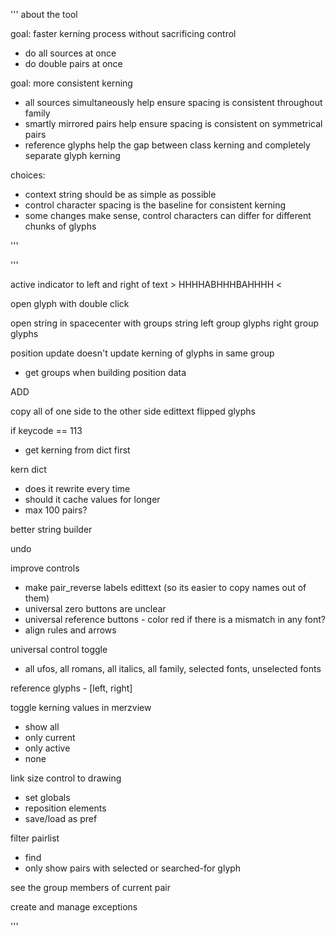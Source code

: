 
'''
about the tool

goal: faster kerning process without sacrificing control
- do all sources at once
- do double pairs at once

goal: more consistent kerning
- all sources simultaneously help ensure spacing is consistent throughout family
- smartly mirrored pairs help ensure spacing is consistent on symmetrical pairs
- reference glyphs help the gap between class kerning and completely separate glyph kerning

choices:
- context string should be as simple as possible
- control character spacing is the baseline for consistent kerning
- some changes make sense, control characters can differ for different chunks of glyphs

'''



'''

active indicator to left and right of text  > HHHHABHHHBAHHHH <

open glyph with double click

open string in spacecenter with groups
    string
    left group glyphs
    right group glyphs

position update doesn't update kerning of glyphs in same group
- get groups when building position data

ADD

copy all of one side to the other side
edittext flipped glyphs

if keycode == 113
- get kerning from dict first

kern dict
- does it rewrite every time
- should it cache values for longer
- max 100 pairs?

better string builder

undo

improve controls
- make pair_reverse labels edittext (so its easier to copy names out of them)
- universal zero buttons are unclear
- universal reference buttons - color red if there is a mismatch in any font?
- align rules and arrows

universal control toggle
- all ufos, all romans, all italics, all family, selected fonts, unselected fonts

reference glyphs - [left, right]

toggle kerning values in merzview
- show all
- only current
- only active
- none

link size control to drawing
- set globals
- reposition elements
- save/load as pref

filter pairlist
- find
- only show pairs with selected or searched-for glyph

see the group members of current pair

create and manage exceptions

'''
